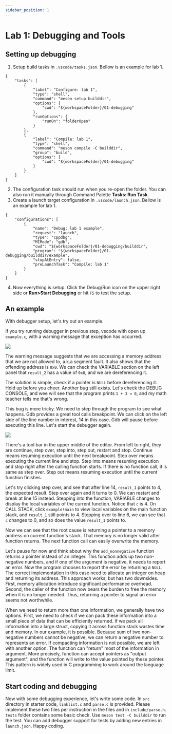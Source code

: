 ```yaml
---
sidebar_position: 1
---
```


# Lab 1: Debugging and Tools

## Setting up debugging

1. Setup build tasks in `.vscode/tasks.json`. Bellow is an example for lab 1.
```
{
    "tasks": [
        {
            "label": "Configure: lab 1",
            "type": "shell",
            "command": "meson setup builddir",
            "options": {
                "cwd": "${workspaceFolder}/01-debugging"
            },
            "runOptions": {
                "runOn": "folderOpen"
            }
        },
        {
            "label": "Compile: lab 1",
            "type": "shell",
            "command": "meson compile -C builddir",
            "group": "build",
            "options": {
                "cwd": "${workspaceFolder}/01-debugging"
            }
        }
    ]
}
```
2. The configuration task should run when you re-open the folder. You can also run it manually through Command Palette **Tasks: Run Task**.
3. Create a launch target configuration in `.vscode/launch.json`. Bellow is an example for lab 1.
```
{
    "configurations": [
        {
            "name": "Debug: lab 1 example",
            "request": "launch",
            "type": "cppdbg",
            "MIMode": "gdb",
            "cwd": "${workspaceFolder}/01-debugging/builddir",
            "program": "${workspaceFolder}/01-debugging/builddir/example",
            "stopAtEntry": false,
            "preLaunchTask": "Compile: lab 1"
        }
    ]
}
```
4. Now everything is setup. Click the Debug/Run icon on the upper right side or **Run>Start Debugging** or hit `F5` to test the setup.


## An example
With debugger setup, let's try out an example.

If you try running debugger in previous step, vscode with open up `example.c`, with a warning message that exception has occurred. 

![](/img/debug_exception.png)

The warning message suggests that we are accessing a memory address that we are not allowed to, a.k.a segment fault. It also shows that the offending address is `0x0`. We can check the VARIABLE section on the left panel that `result_2` has a value of `0x0`, and we are dereferencing it.

The solution is simple, check if a pointer is `NULL` before dereferencing it. Hold up before you cheer. Another bug still exists. Let's check the DEBUG CONSOLE, and wee will see that the program prints `1 + 3 = 0`, and my math teacher tells me that's wrong.

This bug is more tricky. We need to step through the program to see what happens. Gdb provides a great tool calls breakpoint. We can click on the left side of the line number in interest, 14 in this case. Gdb will pause before executing this line. Let's start the debugger again.

![](/img/debug_breakpoint.png)

There's a tool bar in the upper middle of the editor. From left to right, they are continue, step over, step into, step out, restart and stop. Continue means resuming execution until the next breakpoint. Step over means executing the current line and stop. Step into means resuming execution and stop right after the calling function starts. If there is no function call, it is same as step over. Step out means resuming execution until the current function finishes.

Let's try clicking step over, and see that after line 14, `result_1` points to 4, the expected result. Step over again and it turns to 0. We can restart and break at line 15 instead. Stepping into the function, VARIABLE changes to display the local variables of the current function. Notice that `c` is 4. On CALL STACK, click `example!main` to view local variables on the main function stack, and `result_1` still points to 4. Stepping over to line 6, we can see that `c` changes to 0, and so does the value `result_1` points to.

Now we can see that the root cause is returning a pointer to a memory address on current function's stack. That memory is no longer valid after function returns. The next function call can easily overwrite the memory.

Let's pause for now and think about why the `add_nonnegative` function returns a pointer instead of an integer. This function adds up two non-negative numbers, and if one of the argument is negative, it needs to report an error. Now the program chooses to report the error by returning a `NULL`. The correct implementation in this case need to allocate an integer on heap and returning its address. This approach works, but has two downsides. First, memory allocation introduce significant performance overhead. Second, the caller of the function now bears the burden to free the memory when it is no longer needed. Thus, returning a pointer to signal an error seems not worthwhile.

When we need to return more than one information, we generally have two options. First, we need to check if we can pack these information into a small piece of data that can be efficiently returned. If we pack all information into a large struct, copying it across function stack wastes time and memory. In our example, it is possible. Because sum of two non-negative numbers cannot be negative, we can return a negative number to represents an error. If compacting information is not possible, we are left with another option. The function can "return" most of the information in argument. More precisely, function can accept pointers as "output argument", and the function will write to the value pointed by these pointer. This pattern is widely used in C programming to work around the language limit.

## Start coding and debugging
Now with some debugging experience, let's write some code. In `src` directory in starter code, `linklist.c` and `parse.c` is provided. Please implement these two files per instruction in the files and in `include/parse.h`. `tests` folder contains some basic check. Use `meson test -C builddir` to run the test. You can add debugger support for tests by adding new entries in `launch.json`. Happy coding.
